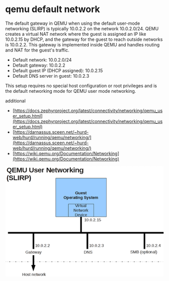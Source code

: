 # qemu default network

The default gateway in QEMU when using the default user-mode networking (SLIRP) is typically 10.0.2.2 on the network 10.0.2.0/24. QEMU creates a virtual NAT network where the guest is assigned an IP like 10.0.2.15 by DHCP, and the gateway for the guest to reach outside networks is 10.0.2.2. This gateway is implemented inside QEMU and handles routing and NAT for the guest's traffic.


- Default network: 10.0.2.0/24
- Default gateway: 10.0.2.2
- Default guest IP (DHCP assigned): 10.0.2.15
- Default DNS server in guest: 10.0.2.3

This setup requires no special host configuration or root privileges and is the default networking mode for QEMU user mode networking.

additional
- [https://docs.zephyrproject.org/latest/connectivity/networking/qemu_user_setup.html](https://docs.zephyrproject.org/latest/connectivity/networking/qemu_user_setup.html)
- [https://darnassus.sceen.net/~hurd-web/hurd/running/qemu/networking/](https://darnassus.sceen.net/~hurd-web/hurd/running/qemu/networking/)
- [https://wiki.qemu.org/Documentation/Networking](https://wiki.qemu.org/Documentation/Networking)

![image](../_images/48f2d507fd958141a00b350df469bf5d076debc3f89ecb8785b87ff2f44e56f5eeb4ab6639640679f02cf29cbb0942992cfd0d92592042be8685c4ae.png)
